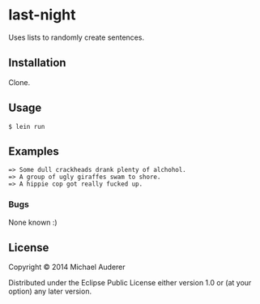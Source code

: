 # last-night

Uses lists to randomly create sentences.

## Installation

Clone.

## Usage

    $ lein run

## Examples

    => Some dull crackheads drank plenty of alchohol.
    => A group of ugly giraffes swam to shore.
    => A hippie cop got really fucked up.

### Bugs

None known :)

## License

Copyright © 2014 Michael Auderer

Distributed under the Eclipse Public License either version 1.0 or (at
your option) any later version.
